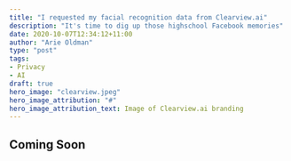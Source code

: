 ```yaml
---
title: "I requested my facial recognition data from Clearview.ai"
description: "It's time to dig up those highschool Facebook memories"
date: 2020-10-07T12:34:12+11:00
author: "Arie Oldman"
type: "post"
tags:
- Privacy
- AI
draft: true
hero_image: "clearview.jpeg"
hero_image_attribution: "#"
hero_image_attribution_text: Image of Clearview.ai branding
---
```


## Coming Soon
